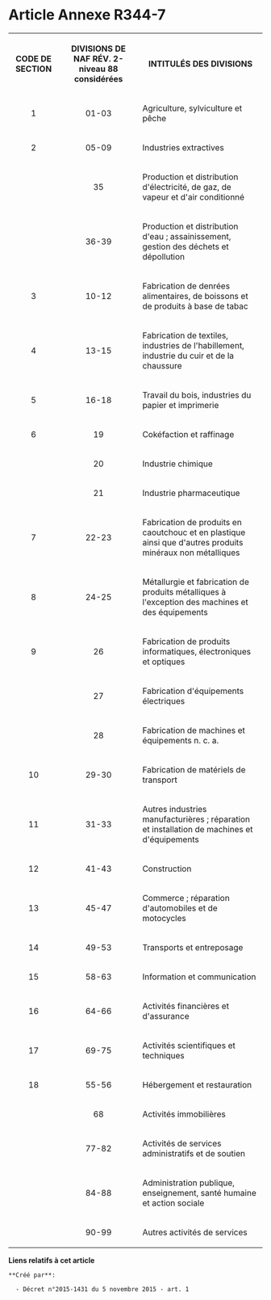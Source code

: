 # Article Annexe R344-7

<table>
    <tbody>
      <tr>
        <th>CODE DE SECTION 

</th>
        <th>

DIVISIONS DE NAF RÉV. 2-niveau 88 considérées 

</th>
        <th>

INTITULÉS DES DIVISIONS 

</th>
      </tr>
      <tr>
        <td align="center">

1 

</td>
        <td align="center">

01-03 

</td>
        <td>

Agriculture, sylviculture et pêche 

</td>
      </tr>
      <tr>
        <td align="center">

2 

</td>
        <td align="center">

05-09 

</td>
        <td>

Industries extractives 

</td>
      </tr>
      <tr>
        <td align="center">
        </td><td align="center">

35 

</td>
        <td>

Production et distribution d'électricité, de gaz, de vapeur et d'air conditionné 

</td>
      </tr>
      <tr>
        <td align="center">
        </td><td align="center">

36-39 

</td>
        <td>

Production et distribution d'eau ; assainissement, gestion des déchets et dépollution 

</td>
      </tr>
      <tr>
        <td align="center">

3 

</td>
        <td align="center">

10-12 

</td>
        <td>

Fabrication de denrées alimentaires, de boissons et de produits à base de tabac 

</td>
      </tr>
      <tr>
        <td align="center">

4 

</td>
        <td align="center">

13-15 

</td>
        <td>

Fabrication de textiles, industries de l'habillement, industrie du cuir et de la chaussure 

</td>
      </tr>
      <tr>
        <td align="center">

5 

</td>
        <td align="center">

16-18 

</td>
        <td>

Travail du bois, industries du papier et imprimerie 

</td>
      </tr>
      <tr>
        <td align="center">

6 

</td>
        <td align="center">

19 

</td>
        <td>

Cokéfaction et raffinage 

</td>
      </tr>
      <tr>
        <td align="center">
        </td><td align="center">

20 

</td>
        <td>

Industrie chimique 

</td>
      </tr>
      <tr>
        <td align="center">
        </td><td align="center">

21 

</td>
        <td>

Industrie pharmaceutique 

</td>
      </tr>
      <tr>
        <td align="center">

7 

</td>
        <td align="center">

22-23 

</td>
        <td>

Fabrication de produits en caoutchouc et en plastique ainsi que d'autres produits minéraux non métalliques 

</td>
      </tr>
      <tr>
        <td align="center">

8 

</td>
        <td align="center">

24-25 

</td>
        <td>

Métallurgie et fabrication de produits métalliques à l'exception des machines et des équipements 

</td>
      </tr>
      <tr>
        <td align="center">

9 

</td>
        <td align="center">

26 

</td>
        <td>

Fabrication de produits informatiques, électroniques et optiques 

</td>
      </tr>
      <tr>
        <td align="center">
        </td><td align="center">

27 

</td>
        <td>

Fabrication d'équipements électriques 

</td>
      </tr>
      <tr>
        <td align="center">
        </td><td align="center">

28 

</td>
        <td>

Fabrication de machines et équipements n. c. a. 

</td>
      </tr>
      <tr>
        <td align="center">

10 

</td>
        <td align="center">

29-30 

</td>
        <td>

Fabrication de matériels de transport 

</td>
      </tr>
      <tr>
        <td align="center">

11 

</td>
        <td align="center">

31-33 

</td>
        <td>

Autres industries manufacturières ; réparation et installation de machines et d'équipements 

</td>
      </tr>
      <tr>
        <td align="center">

12 

</td>
        <td align="center">

41-43 

</td>
        <td>

Construction 

</td>
      </tr>
      <tr>
        <td align="center">

13 

</td>
        <td align="center">

45-47 

</td>
        <td>

Commerce ; réparation d'automobiles et de motocycles 

</td>
      </tr>
      <tr>
        <td align="center">

14 

</td>
        <td align="center">

49-53 

</td>
        <td>

Transports et entreposage 

</td>
      </tr>
      <tr>
        <td align="center">

15 

</td>
        <td align="center">

58-63 

</td>
        <td>

Information et communication 

</td>
      </tr>
      <tr>
        <td align="center">

16 

</td>
        <td align="center">

64-66 

</td>
        <td>

Activités financières et d'assurance 

</td>
      </tr>
      <tr>
        <td align="center">

17 

</td>
        <td align="center">

69-75 

</td>
        <td>

Activités scientifiques et techniques 

</td>
      </tr>
      <tr>
        <td align="center">

18 

</td>
        <td align="center">

55-56 

</td>
        <td>

Hébergement et restauration 

</td>
      </tr>
      <tr>
        <td align="center">
        </td><td align="center">

68 

</td>
        <td>

Activités immobilières 

</td>
      </tr>
      <tr>
        <td align="center">
        </td><td align="center">

77-82 

</td>
        <td>

Activités de services administratifs et de soutien 

</td>
      </tr>
      <tr>
        <td align="center">
        </td><td align="center">

84-88 

</td>
        <td>

Administration publique, enseignement, santé humaine et action sociale 

</td>
      </tr>
      <tr>
        <td align="center">
        </td><td align="center">

90-99 

</td>
        <td>

Autres activités de services 

</td>
      </tr>
    </tbody>
  </table>

**Liens relatifs à cet article**

	**Créé par**:

	  - Décret n°2015-1431 du 5 novembre 2015 - art. 1
